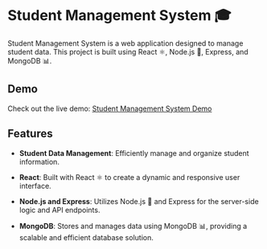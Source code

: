 # Student Management System 🎓

Student Management System is a web application designed to manage student data. This project is built using React ⚛️, Node.js 🚀, Express, and MongoDB 📊.

## Demo

Check out the live demo: [Student Management System Demo](#)

## Features

- **Student Data Management**: Efficiently manage and organize student information.

- **React**: Built with React ⚛️ to create a dynamic and responsive user interface.

- **Node.js and Express**: Utilizes Node.js 🚀 and Express for the server-side logic and API endpoints.

- **MongoDB**: Stores and manages data using MongoDB 📊, providing a scalable and efficient database solution.
